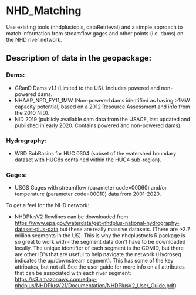 # NHD_Matching
Use existing tools (nhdplustools, dataRetrieval) and a simple approach to match information from streamflow gages and other points (i.e. dams) on the NHD river network. 


## Description of data in the geopackage:
### Dams:
- GRanD Dams v1.1 (Limited to the US). Includes powered and non-powered dams.
- NHAAP_NPD_FY11_1MW (Non-powered dams identified as having >1MW capacity potential, based on a 2012 Resource Assessment and info from the 2010 NID).
- NID 2019 (publicly available dam data from the USACE, last updated and published in early 2020. Contains powered and non-powered dams).
### Hydrography:
- WBD SubBasins for HUC 0304 (subset of the watershed boundary dataset with HUC8s contained within the HUC4 sub-region).
### Gages:
- USGS Gages with streamflow (parameter code=00060) and/or temperature (parameter code=00010) data from 2001-2020.


To get a feel for the NHD network:
- NHDPlusV2 flowlines can be downloaded from https://www.epa.gov/waterdata/get-nhdplus-national-hydrography-dataset-plus-data but these are really massive datasets. (There are >2.7 million segments in the US). This is why the nhdplustools R package is so great to work with - the segment data don't have to be downloaded locally. The unique identifier of each segment is the COMID, but there are other ID's that are useful to help navigate the network (Hydroseq indicates the up/downstream segment). This has some of the key attributes, but not all. See the user guide for more info on all attributes that can be associated with each river segment: https://s3.amazonaws.com/edap-nhdplus/NHDPlusV21/Documentation/NHDPlusV2_User_Guide.pdf)
